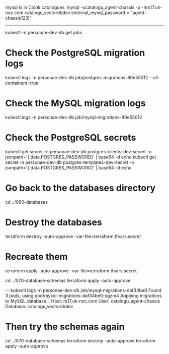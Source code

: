 mysql is in Clook catalogues.
mysql -ucatalogu_agent-chassis -p -hrs17.uk-noc.com catalogu_vectordbdev
external_mysql_password = "agent-chassis123!"

---

kubectl -n personae-dev-db get jobs

# Check the PostgreSQL migration logs
kubectl logs -n personae-dev-db job/postgres-migrations-80e55012 --all-containers=true

# Check the MySQL migration logs
kubectl logs -n personae-dev-db job/mysql-migrations-80e55012

# Check the PostgreSQL secrets
kubectl get secret -n personae-dev-db postgres-clients-dev-secret -o jsonpath='{.data.POSTGRES_PASSWORD}' | base64 -d
echo
kubectl get secret -n personae-dev-db postgres-templates-dev-secret -o jsonpath='{.data.POSTGRES_PASSWORD}' | base64 -d
echo


# Go back to the databases directory
cd ../060-databases

# Destroy the databases
terraform destroy -auto-approve -var-file=terraform.tfvars.secret

# Recreate them
terraform apply -auto-approve -var-file=terraform.tfvars.secret

cd ../070-database-schemas
terraform apply -auto-approve

--
kubectl logs -n personae-dev-db job/mysql-migrations-daf34be0
Found 3 pods, using pod/mysql-migrations-daf34be0-sgzm4
Applying migrations to MySQL database...
Host: rs17.uk-noc.com
User: catalogu_agent-chassis
Database: catalogu_vectordbdev


# Then try the schemas again
cd ../070-database-schemas
terraform destroy -auto-approve
terraform apply -auto-approve